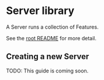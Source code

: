 # Server library

A Server runs a collection of Features.

See the [root README](/README.md) for more detail.

## Creating a new Server

TODO: This guide is coming soon.
